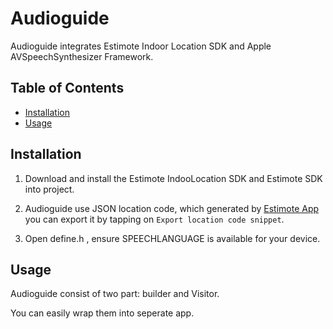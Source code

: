 # Audioguide

Audioguide integrates Estimote Indoor Location SDK and Apple AVSpeechSynthesizer Framework.

## Table of Contents
* [Installation](#installation)
* [Usage](#usage)

## Installation

1. Download and install the Estimote IndooLocation SDK and Estimote SDK into project.

2. Audioguide use JSON location code, which generated by [Estimote App](https://itunes.apple.com/us/app/estimote/id686915066?mt=8) you can export it by tapping on ```Export location code snippet```.

3. Open define.h , ensure SPEECHLANGUAGE is available for your device.

## Usage

Audioguide consist of two part: builder and Visitor.

You can easily wrap them into seperate app.


